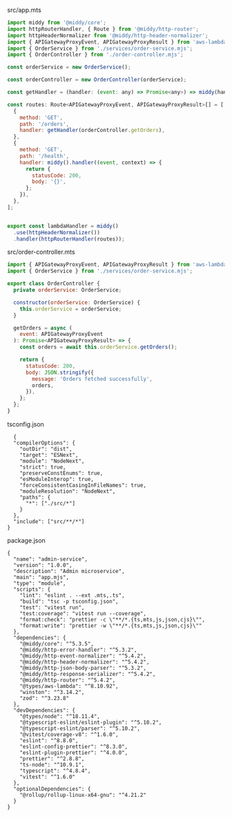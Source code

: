 src/app.mts

```javascript
import middy from '@middy/core';
import httpRouterHandler, { Route } from '@middy/http-router';
import httpHeaderNormalizer from '@middy/http-header-normalizer';
import { APIGatewayProxyEvent, APIGatewayProxyResult } from 'aws-lambda';
import { OrderService } from './services/order-service.mjs';
import { OrderController } from './order-controller.mjs';

const orderService = new OrderService();

const orderController = new OrderController(orderService);

const getHandler = (handler: (event: any) => Promise<any>) => middy(handler);

const routes: Route<APIGatewayProxyEvent, APIGatewayProxyResult>[] = [
  {
    method: 'GET',
    path: '/orders',
    handler: getHandler(orderController.getOrders),
  },
  {
    method: 'GET',
    path: '/health',
    handler: middy().handler((event, context) => {
      return {
        statusCode: 200,
        body: '{}',
      };
    }),
  },
];


export const lambdaHandler = middy()
  .use(httpHeaderNormalizer())
  .handler(httpRouterHandler(routes));
```

src/order-controller.mts

```javascript
import { APIGatewayProxyEvent, APIGatewayProxyResult } from 'aws-lambda';
import { OrderService } from './services/order-service.mjs';

export class OrderController {
  private orderService: OrderService;

  constructor(orderService: OrderService) {
    this.orderService = orderService;
  }

  getOrders = async (
    event: APIGatewayProxyEvent
  ): Promise<APIGatewayProxyResult> => {
    const orders = await this.orderService.getOrders();

    return {
      statusCode: 200,
      body: JSON.stringify({
        message: 'Orders fetched successfully',
        orders,
      }),
    };
  };
}

```






  tsconfig.json

      {
      "compilerOptions": {
        "outDir": "dist",
        "target": "ESNext",
        "module": "NodeNext",
        "strict": true,
        "preserveConstEnums": true,
        "esModuleInterop": true,
        "forceConsistentCasingInFileNames": true,
        "moduleResolution": "NodeNext",
        "paths": {
          "*": ["./src/*"]
        }
      },
      "include": ["src/**/*"]
    }

package.json


    {
      "name": "admin-service",
      "version": "1.0.0",
      "description": "Admin microservice",
      "main": "app.mjs",
      "type": "module",
      "scripts": {
        "lint": "eslint . --ext .mts,.ts",
        "build": "tsc -p tsconfig.json",
        "test": "vitest run",
        "test:coverage": "vitest run --coverage",
        "format:check": "prettier -c \"**/*.{ts,mts,js,json,cjs}\"",
        "format:write": "prettier -w \"**/*.{ts,mts,js,json,cjs}\""
      },
      "dependencies": {
        "@middy/core": "^5.3.5",
        "@middy/http-error-handler": "^5.3.2",
        "@middy/http-event-normalizer": "^5.4.2",
        "@middy/http-header-normalizer": "^5.4.2",
        "@middy/http-json-body-parser": "^5.3.2",
        "@middy/http-response-serializer": "^5.4.2",
        "@middy/http-router": "^5.4.2",
        "@types/aws-lambda": "^8.10.92",
        "winston": "^3.14.2",
        "zod": "^3.23.8"
      },
      "devDependencies": {
        "@types/node": "^18.11.4",
        "@typescript-eslint/eslint-plugin": "^5.10.2",
        "@typescript-eslint/parser": "^5.10.2",
        "@vitest/coverage-v8": "^1.6.0",
        "eslint": "^8.8.0",
        "eslint-config-prettier": "^8.3.0",
        "eslint-plugin-prettier": "^4.0.0",
        "prettier": "^2.8.8",
        "ts-node": "^10.9.1",
        "typescript": "^4.8.4",
        "vitest": "^1.6.0"
      },
      "optionalDependencies": {
        "@rollup/rollup-linux-x64-gnu": "^4.21.2"
      }
    }

